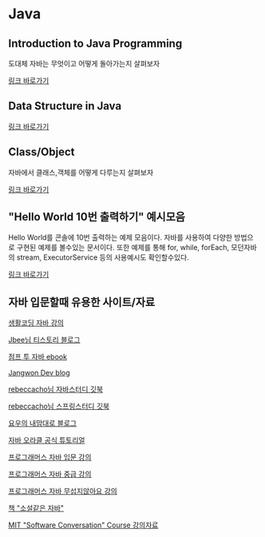 # Java

## Introduction to Java Programming

도대체 자바는 무엇이고 어떻게 돌아가는지 살펴보자 

[링크 바로가기](https://github.com/limdongjin/TIL/tree/master/java/introduction)

## Data Structure in Java

[링크 바로가기](https://github.com/limdongjin/TIL/tree/master/java/ds)

## Class/Object

자바에서 클래스,객체를 어떻게 다루는지 살펴보자

[링크 바로가기](https://github.com/limdongjin/TIL/tree/master/java/class)

## "Hello World 10번 출력하기" 예시모음

Hello World를 콘솔에 10번 출력하는 예제 모음이다.
자바를 사용하여 다양한 방법으로 구현된 예제를 볼수있는 문서이다.
또한 예제를 통해 for, while, forEach, 모던자바의 stream, ExecutorService 등의 사용예시도 확인할수있다.



[링크 바로가기](https://github.com/limdongjin/TIL/tree/master/java/helloworld10)

## 자바 입문할때 유용한 사이트/자료

[생활코딩 자바 강의](https://opentutorials.org/course/1223/4551)

[Jbee님 티스토리 블로그](http://asfirstalways.tistory.com/category/Dev.BackEnd/JAVA)

[점프 투 자바 ebook](https://wikidocs.net/book/31)

[Jangwon Dev blog](https://dev-jangwon.github.io/blog/tags/#java)

[rebeccacho님 자바스터디 깃북](https://rebeccacho.gitbooks.io/java-study-group/content/index.html)

[rebeccacho님 스프링스터디 깃북](https://rebeccacho.gitbooks.io/spring-study-group/content/)

[요우의 내맘대로 블로그](http://luckyyowu.tistory.com/category/%EA%B0%9C%EC%9D%B8%EA%B3%B5%EB%B6%80/JAVA)

[자바 오라클 공식 튜토리얼](https://docs.oracle.com/javase/tutorial/tutorialLearningPaths.html)

[프로그래머스 자바 입문 강의](https://programmers.co.kr/learn/courses/5)

[프로그래머스 자바 중급 강의](https://programmers.co.kr/learn/courses/9)

[프로그래머스 자바 무섭지않아요 강의](https://programmers.co.kr/learn/courses/16)

[책 "소설같은 자바"](http://book.interpark.com/product/BookDisplay.do?_method=detail&sc.prdNo=206612496)

[MIT "Software Conversation" Course 강의자료](http://web.mit.edu/6.005/www/fa15/)
